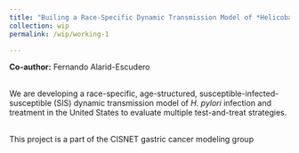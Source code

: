 ```yaml
---
title: "Builing a Race-Specific Dynamic Transmission Model of *Helicobacter pylori* in the United States"
collection: wip
permalink: /wip/working-1

---
```

<b>Co-author:</b> Fernando Alarid-Escudero <br> <br>

We are developing a race-specific, age-structured, susceptible-infected-susceptible (SIS) dynamic transmission model of <i>H. pylori</i> infection and treatment in the United States to evaluate multiple test-and-treat strategies. <br> <br>

This project is a part of the CISNET gastric cancer modeling group 
